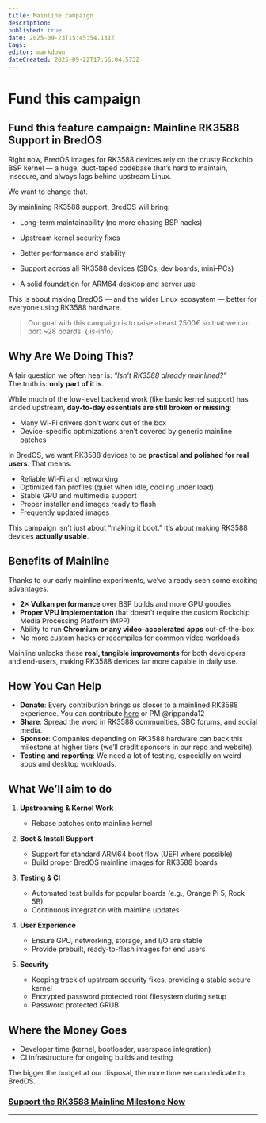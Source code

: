 ```yaml
---
title: Mainline campaign
description:
published: true
date: 2025-09-23T15:45:54.131Z
tags:
editor: markdown
dateCreated: 2025-09-22T17:56:04.573Z
---
```


# Fund this campaign

## Fund this feature campaign: Mainline RK3588 Support in BredOS

Right now, BredOS images for RK3588 devices rely on the crusty Rockchip BSP kernel — a huge, duct-taped codebase that’s hard to maintain, insecure, and always lags behind upstream Linux.

We want to change that.

By mainlining RK3588 support, BredOS will bring:

- Long-term maintainability (no more chasing BSP hacks)

- Upstream kernel security fixes

- Better performance and stability

- Support across all RK3588 devices (SBCs, dev boards, mini-PCs)

- A solid foundation for ARM64 desktop and server use

This is about making BredOS — and the wider Linux ecosystem — better for everyone using RK3588 hardware.

> Our goal with this campaign is to raise atleast 2500€ so that we can port ~28 boards.
> {.is-info}

## Why Are We Doing This?

A fair question we often hear is: _“Isn’t RK3588 already mainlined?”_\
The truth is: **only part of it is**.

While much of the low-level backend work (like basic kernel support) has landed upstream, **day-to-day essentials are still broken or missing**:

- Many Wi-Fi drivers don’t work out of the box
- Device-specific optimizations aren’t covered by generic mainline patches

In BredOS, we want RK3588 devices to be **practical and polished for real users**. That means:

- Reliable Wi-Fi and networking
- Optimized fan profiles (quiet when idle, cooling under load)
- Stable GPU and multimedia support
- Proper installer and images ready to flash
- Frequently updated images

This campaign isn’t just about “making it boot.”
It’s about making RK3588 devices **actually usable**.

## Benefits of Mainline

Thanks to our early mainline experiments, we’ve already seen some exciting advantages:

- **2× Vulkan performance** over BSP builds and more GPU goodies
- **Proper VPU implementation** that doesn’t require the custom Rockchip Media Processing Platform (MPP)
- Ability to run **Chromium or any video-accelerated apps** out-of-the-box
- No more custom hacks or recompiles for common video workloads

Mainline unlocks these **real, tangible improvements** for both developers and end-users, making RK3588 devices far more capable in daily use.

## How You Can Help

- **Donate**: Every contribution brings us closer to a mainlined RK3588 experience. You can contribute [here](https://ko-fi.com/Z8Z3I4J0P) or PM @rippanda12
- **Share**: Spread the word in RK3588 communities, SBC forums, and social media.
- **Sponsor**: Companies depending on RK3588 hardware can back this milestone at higher tiers (we’ll credit sponsors in our repo and website).
- **Testing and reporting**: We need a lot of testing, especially on weird apps and desktop workloads.

## What We’ll aim to do

1. **Upstreaming & Kernel Work**
   - Rebase patches onto mainline kernel

2. **Boot & Install Support**
   - Support for standard ARM64 boot flow (UEFI where possible)
   - Build proper BredOS mainline images for RK3588 boards

3. **Testing & CI**
   - Automated test builds for popular boards (e.g., Orange Pi 5, Rock 5B)
   - Continuous integration with mainline updates

4. **User Experience**
   - Ensure GPU, networking, storage, and I/O are stable
   - Provide prebuilt, ready-to-flash images for end users

5. **Security**
   - Keeping track of upstream security fixes, providing a stable secure kernel
   - Encrypted password protected root filesystem during setup
   - Password protected GRUB

## Where the Money Goes

- Developer time (kernel, bootloader, userspace integration)
- CI infrastructure for ongoing builds and testing

The bigger the budget at our disposal, the more time we can dedicate to BredOS.

### **[Support the RK3588 Mainline Milestone Now](https://ko-fi.com/Z8Z3I4J0P)**

---